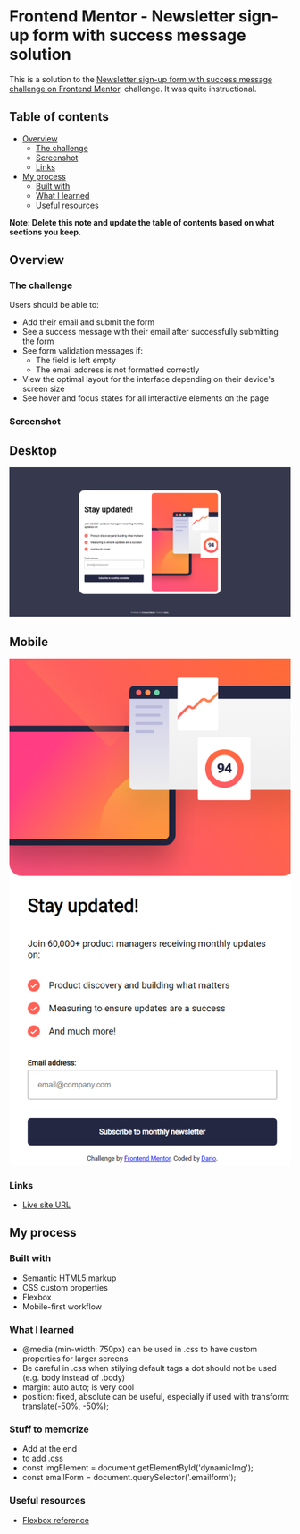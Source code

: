 # Frontend Mentor - Newsletter sign-up form with success message solution

This is a solution to the [Newsletter sign-up form with success message challenge on Frontend Mentor](https://www.frontendmentor.io/challenges/newsletter-signup-form-with-success-message-3FC1AZbNrv). challenge. It was quite instructional.

## Table of contents

- [Overview](#overview)
  - [The challenge](#the-challenge)
  - [Screenshot](#screenshot)
  - [Links](#links)
- [My process](#my-process)
  - [Built with](#built-with)
  - [What I learned](#what-i-learned)
  - [Useful resources](#useful-resources)

**Note: Delete this note and update the table of contents based on what sections you keep.**

## Overview

### The challenge

Users should be able to:

- Add their email and submit the form
- See a success message with their email after successfully submitting the form
- See form validation messages if:
  - The field is left empty
  - The email address is not formatted correctly
- View the optimal layout for the interface depending on their device's screen size
- See hover and focus states for all interactive elements on the page

### Screenshot
## Desktop

![](./screenshot.png)
## Mobile
![](./screenshot-mobile.png)

### Links

- [Live site URL](https://dariorubenscanferlato.github.io/frontend-practice/)

## My process

### Built with

- Semantic HTML5 markup
- CSS custom properties
- Flexbox
- Mobile-first workflow

### What I learned

- @media (min-width: 750px) can be used in .css to have custom properties for larger screens
- Be careful in .css when stilying default tags a dot should not be used (e.g. body instead of .body)
- margin: auto auto; is very cool
- position: fixed, absolute can be useful, especially if used with transform: translate(-50%, -50%);

### Stuff to memorize
- Add <script src="index.js"></script> at the end
- <link rel="stylesheet" href="index.css"> to add .css
- const imgElement = document.getElementById('dynamicImg');
- const emailForm = document.querySelector('.emailform');


### Useful resources

- [Flexbox reference](https://css-tricks.com/snippets/css/a-guide-to-flexbox/)
